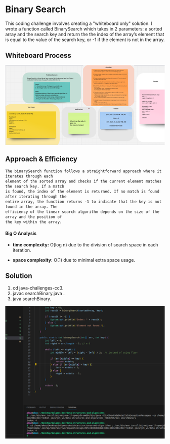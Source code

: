 # Binary Search
This coding challenge involves creating a "whiteboard only" solution.
I wrote a function called BinarySearch which takes in 2 parameters: a sorted array and the search key and return the the index of the array’s element that is equal to the value of the search key, or -1 if the element is not in the array.



## Whiteboard Process

![White Board](../java-challenges-cc3/assets/cc3whiteboardfinaaal.png)

## Approach & Efficiency

```
The binarySearch function follows a straightforward approach where it iterates through each 
element of the sorted array and checks if the current element matches the search key. If a match 
is found, the index of the element is returned. If no match is found after iterating through the
entire array, the function returns -1 to indicate that the key is not found in the array. The 
efficiency of the linear search algorithm depends on the size of the array and the position of 
the key within the array.

```

#### Big O Analysis

- **time complexity:** 
O(log n) due to the division of search space in each iteration.

- **space complexity:** 
O(1) due to minimal extra space usage.


## Solution

   1. cd java-challenges-cc3.
   2. javac searchBinary.java .
   3. java searchBinary. 
   

   ![Example Output](../java-challenges-cc3/assets/cc3output.png)
